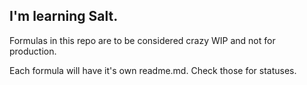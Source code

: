 ## I'm learning Salt.

Formulas in this repo are to be considered crazy WIP and not for production.

Each formula will have it's own readme.md. Check those for statuses.
